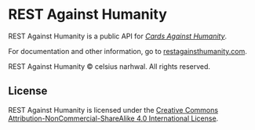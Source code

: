 # REST Against Humanity

REST Against Humanity is a public API for [*Cards Against Humanity*](https://cardsagainsthumanity.com/).

For documentation and other information, go to [restagainsthumanity.com](https://restagainsthumanity.com).

REST Against Humanity © celsius narhwal. All rights reserved.

## License

REST Against Humanity is licensed under the [Creative Commons Attribution-NonCommercial-ShareAlike 4.0 International License](https://restagainsthumanity.com/docs/license).
